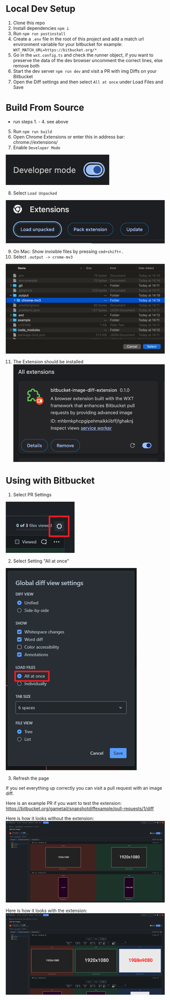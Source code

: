 # Local Dev Setup

1. Clone this repo
2. Install dependencies ```npm i```
3. Run ```npm run postinstall```
4. Create a ```.env``` file in the root of this project and add a match url environment variable for your bitbucket for example: ```WXT_MATCH_URL=https://bitbucket.org/*```
5. Go in the ```wxt.config.ts``` and check the runner object, if you want to preserve the data of the dev browser uncomment the correct lines, else remove both
6. Start the dev server ```npm run dev``` and visit a PR with img Diffs on your Bitbucket
7. Open the Diff settings and then select ```All at once``` under Load Files and Save

# Build From Source

- run steps 1. - 4. see above
5. Run `npm run build`
6. Open Chrome Extensions or enter this in address bar: chrome://extensions/
7. Enable `Developer Mode`

![developer_mode](example/developer_mode.png)

8. Select `Load Unpacked`

![load_unpacked](example/load_unpacked.png)

9. On Mac: Show invisible files by pressing `cmd+shift+.`
10. Select `.output -> crome-mv3`

![select_output](example/select_output.png)

11. The Extension should be installed ![installed](example/installed.png)

# Using with Bitbucket

1. Select PR Settings

![pr_settings](example/pr_settings.png)

2. Select Setting "All at once"

![diff_settings](example/diff_settings.png)

3. Refresh the page

If you set everything up correctly you can visit a pull request with an image diff.

Here is an example PR if you want to test the extension:
https://bitbucket.org/gametail/snapshotdiffexample/pull-requests/1/diff

Here is how it looks without the extension:
![without extension](example/without_extension.png)

Here is how it looks with the extension:
![with extension](example/with_extension.png)
